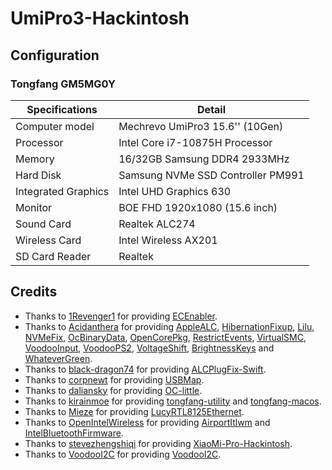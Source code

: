 # UmiPro3-Hackintosh

## Configuration

### Tongfang GM5MG0Y

| Specifications      | Detail                            |
| ------------------- | --------------------------------- |
| Computer model      | Mechrevo UmiPro3 15.6'' (10Gen)   |
| Processor           | Intel Core i7-10875H Processor    |
| Memory              | 16/32GB Samsung DDR4 2933MHz      |
| Hard Disk           | Samsung NVMe SSD Controller PM991 |
| Integrated Graphics | Intel UHD Graphics 630            |
| Monitor             | BOE FHD 1920x1080 (15.6 inch)     |
| Sound Card          | Realtek ALC274                    |
| Wireless Card       | Intel Wireless AX201              |
| SD Card Reader      | Realtek                           |

## Credits

- Thanks to  [1Revenger1](https://github.com/1Revenger1) for providing [ECEnabler](https://github.com/1Revenger1/ECEnabler).
- Thanks to [Acidanthera](https://github.com/acidanthera) for providing [AppleALC](https://github.com/acidanthera/AppleALC), [HibernationFixup](https://github.com/acidanthera/HibernationFixup), [Lilu](https://github.com/acidanthera/Lilu), [NVMeFix](https://github.com/acidanthera/NVMeFix), [OcBinaryData](https://github.com/acidanthera/OcBinaryData), [OpenCorePkg](https://github.com/acidanthera/OpenCorePkg), [RestrictEvents](https://github.com/acidanthera/RestrictEvents), [VirtualSMC](https://github.com/acidanthera/VirtualSMC), [VoodooInput](https://github.com/acidanthera/VoodooInput), [VoodooPS2](https://github.com/acidanthera/VoodooPS2), [VoltageShift](https://github.com/sicreative/VoltageShift), [BrightnessKeys](https://github.com/acidanthera/BrightnessKeys) and [WhateverGreen](https://github.com/acidanthera/WhateverGreen).
- Thanks to [black-dragon74](https://github.com/black-dragon74) for providing [ALCPlugFix-Swift](https://github.com/black-dragon74/ALCPlugFix-Swift).
- Thanks to [corpnewt](https://github.com/corpnewt) for providing [USBMap](https://github.com/corpnewt/USBMap).
- Thanks to [daliansky](https://github.com/daliansky) for providing [OC-little](https://github.com/daliansky/OC-little).
- Thanks to [kirainmoe](https://github.com/kirainmoe) for providing [tongfang-utility](https://github.com/kirainmoe/tongfang-utility) and [tongfang-macos](https://github.com/kirainmoe/tongfang-macos).
- Thanks to [Mieze](https://github.com/Mieze) for providing [LucyRTL8125Ethernet](https://github.com/Mieze/LucyRTL8125Ethernet).
- Thanks to [OpenIntelWireless](https://github.com/OpenIntelWireless) for providing [AirportItlwm](https://github.com/OpenIntelWireless/itlwm) and [IntelBluetoothFirmware](https://github.com/OpenIntelWireless/IntelBluetoothFirmware).
- Thanks to [stevezhengshiqi](https://github.com/daliansky/XiaoMi-Pro-Hackintosh/commits?author=stevezhengshiqi) for providing [XiaoMi-Pro-Hackintosh](https://github.com/daliansky/XiaoMi-Pro-Hackintosh).
- Thanks to [VoodooI2C](https://github.com/VoodooI2C) for providing [VoodooI2C](https://github.com/VoodooI2C/VoodooI2C).
